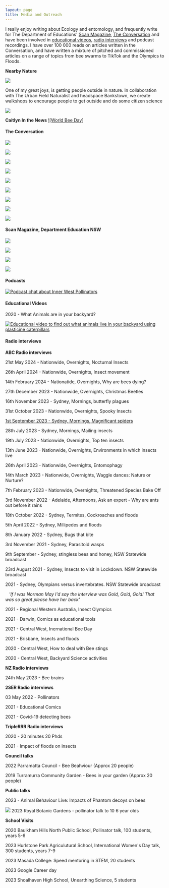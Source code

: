 ```yaml
---
layout: page
title: Media and Outreach
---
```


I really enjoy writing about Ecology and entomology, and frequently write for The Department of Educations' [Scan Magazine](#scan-magazine), [The Conversation](#the-conversation) and have been involved in [educational videos](#video), [radio interviews](#radio) and podcast recordings. I have over 100 000 reads on articles written in the Conversation, and have written a mixture of pitched and commissioned articles on a range of topics from bee swarms to TikTok and the Olympics to Floods.


**Nearby Nature**


<img src="{{ 'assets/img/nearbynature.png' | relative_url }}"/>


One of my great joys, is getting people outside in nature. In collaboration with The Urban Field Naturalist and headspace Bankstown, we create walkshops to encourage people to get outside and do some citizen science


[<img src="{{ 'assets/img/superstarsofstem.jpg' | relative_url }}"/>](https://scienceandtechnologyaustralia.org.au/profile/caitlyn-forster/)

**Caitlyn In the News**
[![World Bee Day]](https://www.abc.net.au/news/2024-05-20/world-bee-day-five-quick-facts/103868396)


<h4 id="the-conversation">
The Conversation
</h4>


[<img src="{{ 'assets/img/bakeoff.png' | relative_url }}"/>](https://theconversation.com/enough-with-the-koala-cakes-the-governments-annual-threatened-species-bake-off-seriously-neglects-fish-plants-and-other-lesser-loved-species-197028)

[<img src="{{ 'assets/img/turkeys.png' | relative_url }}"/>](https://theconversation.com/theyre-doing-their-best-how-these-3-neighbourhood-pests-deal-with-rainy-days-193026)

[<img src="{{ 'assets/img/coin.png' | relative_url }}"/>](https://theconversation.com/a-new-2-coin-features-the-introduced-honeybee-is-this-really-the-species-we-should-celebrate-181089)


[<img src="{{ 'assets/img/olympics.png' | relative_url }}"/>](https://theconversation.com/how-do-olympic-athletes-stack-up-against-invertebrates-not-very-well-164488)

[<img src="{{ 'assets/img/tiktok.png' | relative_url }}"/>](https://theconversation.com/over-the-top-backlash-against-tiktoks-bee-lady-not-justified-say-bee-experts-162346)

[<img src="{{ 'assets/img/comics.png' | relative_url }}"/>](https://theconversation.com/heroes-villains-biology-3-reasons-comic-books-are-great-science-teachers-143251)

[<img src="{{ 'assets/img/floods.png' | relative_url }}"/>](https://theconversation.com/after-the-floods-stand-by-for-spiders-slugs-and-millipedes-but-think-twice-before-reaching-for-the-bug-spray-157600)

[<img src="{{ 'assets/img/beeswarms.png' | relative_url }}"/>](https://theconversation.com/its-bee-season-to-avoid-getting-stung-just-stay-calm-and-dont-swat-153625)


[<img src="{{ 'assets/img/naturedetectives.png' | relative_url }}"/>](https://theconversation.com/nature-detectives-in-the-backyard-3-science-activities-for-curious-kids-this-summer-151661)











<h4 id="scan-magazine">
Scan Magazine, Department Education NSW
</h4>

[<img src="{{ 'assets/img/classroomsashabitats.png' | relative_url }}"/>](https://issuu.com/scannswdoe/docs/scan_41_7_term4_2022_issuu)


[<img src="{{ 'assets/img/science_extension.png' | relative_url }}"/>](https://education.nsw.gov.au/content/dam/main-education/teaching-and-learning/professional-learning/scan/media/documents/vol-40/Scan_40-9_Oct2021_AEM.pdf)

[<img src="{{ 'assets/img/scan_stingless.jpg' | relative_url }}"/>](https://education.nsw.gov.au/content/dam/main-education/teaching-and-learning/professional-learning/scan/media/documents/vol-40/Scan_40-8_September2021_AEM.pdf)

[<img src="{{ 'assets/img/caterpillars.png' | relative_url }}"/>](https://education.nsw.gov.au/content/dam/main-education/teaching-and-learning/professional-learning/scan/media/documents/vol-40/Scan_40-2_March2021_AEM.pdf)

<h4 id="podcast">
Podcasts
</h4>  


[![Podcast chat about Inner West Pollinators](https://img.youtube.com/vi/S2c46jusF-w/0.jpg)](http://www.youtube.com/watch?v=S2c46jusF-w)
<h4 id="video">
Educational Videos
</h4>

2020 - What Animals are in your backyard?


[![Educational video to find out what animals live in your backyard using plasticine caterpillars](https://img.youtube.com/vi/umb-HhUAjJk/0.jpg)](http://www.youtube.com/watch?v=umb-HhUAjJk)


<h4 id="radio">
Radio interviews
</h4>



**ABC Radio interviews**

21st May 2024 - Nationwide, Overnights, Nocturnal Insects

26th April 2024 - Nationwide, Overnights, Insect movement

14th February 2024 - Nationatide, Overnights, Why are bees dying?

27th December 2023 - Nationwide, Overnights, Christmas Beetles

16th November 2023 - Sydney, Mornings, butterfly plagues

31st October 2023 - Nationwide, Overnights, Spooky Insects


[1st September 2023 - Sydney, Mornings, Magnificant spiders](https://www.abc.net.au/listen/programs/sydney-breakfast/sutherland-spiders/102802762)




28th July 2023 - Sydney, Mornings, Mailing insects

19th July 2023 - Nationwide, Overnights, Top ten insects

13th June 2023 - Nationwide, Overnights, Environments in which insects live

26th April 2023 - Nationwide, Overnights, Entomophagy

14th March 2023 - Nationwide, Overnights, Waggle dances: Nature or Nurture?

7th February 2023 - Nationwide, Overnights, Threatened Species Bake Off

3rd November 2022 - Adelaide, Afternoons, Ask an expert - Why are ants out before it rains

18th October 2022 - Sydney, Termites, Cockroaches and floods

5th April 2022 - Sydney, Millipedes and floods

8th January 2022 - Sydney, Bugs that bite


3rd November 2021 - Sydney, Parasitoid wasps

9th September - Sydney, stingless bees and honey, NSW Statewide broadcast

23rd August 2021 - Sydney, Insects to visit in Lockdown. NSW Statewide broadcast


2021 - Sydney, Olympians versus invertebrates. NSW Statewide broadcast

&nbsp;&nbsp;&nbsp;_'If I was Norman May I'd say the interview was Gold, Gold, Gold! That was so great please have her back'_

2021 - Regional Western Australia, Insect Olympics


2021 - Darwin, Comics as educational tools


2021 - Central West, Inernational Bee Day


2021 - Brisbane, Insects and floods


2020 - Central West, How to deal with Bee stings


2020 - Central West, Backyard Science activities

**NZ Radio interviews**

24th May 2023 - Bee brains


**2SER Radio interviews**

03 May 2022 - Pollinators

2021 - Educational Comics

2021 - Covid-19 detecting bees

**TripleRRR Radio interviews**

2020 - 20 minutes 20 Phds

2021 - Impact of floods on insects


**Council talks**

2022 Parramatta Council - Bee Beahviour (Approx 20 people)

2019 Turramurra Community Garden - Bees in your garden (Approx 20 people)


**Public talks**

2023 - Animal Behaviour Live: Impacts of Phantom decoys on bees

[<img src="{{ 'assets/img/futurescienctalks.png' | relative_url }}"/>](https://www.eventbrite.com.au/e/future-science-talks-sydney-tickets-416449500667)
2023 Royal Botanic Gardens - pollinator talk to 10 6 year olds

**School Visits**

2020 Baulkham Hills North Public School, Pollinator talk, 100 students, years 5-6

2023 Hurlstone Park Agriculutural School, International Women's Day talk, 300 students, years 7-9

2023 Masada College: Speed mentoring in STEM, 20 students

2023 Google Career day

2023 Shoalhaven High School, Unearthing Science, 5 students
